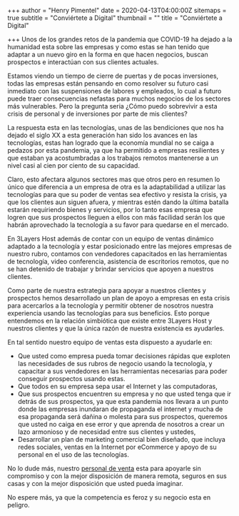 +++
author = "Henry Pimentel"
date = 2020-04-13T04:00:00Z
sitemaps = true
subtitle = "Conviértete a Digital"
thumbnail = ""
title = "Conviértete a Digital"

+++
Unos de los grandes retos de la pandemia que COVID-19 ha dejado a la humanidad esta sobre las empresas y como estas se han tenido que adaptar a un nuevo giro en la forma en que hacen negocios, buscan prospectos e interactúan con sus clientes actuales.

Estamos viendo un tiempo de cierre de puertas y de pocas inversiones, todas las empresas están pensando en como resolver su futuro casi inmediato con las suspensiones de labores y empleados, lo cual a futuro puede traer consecuencias nefastas para muchos negocios de los sectores más vulnerables. Pero la pregunta seria ¿Cómo puedo sobrevivir a esta crisis de personal y de inversiones por parte de mis clientes?

La respuesta esta en las tecnologías, unas de las bendiciones que nos ha dejado el siglo XX a esta generación han sido los avances en las tecnologías, estas han logrado que la economía mundial no se caiga a pedazos por esta pandemia, ya que ha permitido a empresas resilientes y que estaban ya acostumbradas a los trabajos remotos mantenerse a un nivel casi al cien por ciento de su capacidad.

Claro, esto afectara algunos sectores mas que otros pero en resumen lo único que diferencia a un empresa de otra es la adaptabilidad a utilizar las tecnologías para que su poder de ventas sea efectivo y resista la crisis, ya que los clientes aun siguen afuera, y mientras estén dando la última batalla estarán requiriendo bienes y servicios, por lo tanto esas empresa que logren que sus prospectos lleguen a ellos con más facilidad serán los que habrán aprovechado la tecnología a su favor para quedarse en el mercado.

En 3Layers Host además de contar con un equipo de ventas dinámico adaptado a la tecnología y estar posicionado entre las mejores empresas de nuestro rubro, contamos con vendedores capacitados en las herramientas de tecnología, video conferencia, asistencia de escritorios remotos, que no se han detenido de trabajar y brindar servicios que apoyen a nuestros clientes.

Como parte de nuestra estrategia para apoyar a nuestros clientes y prospectos hemos desarrollado un plan de apoyo a empresas en esta crisis para acercarlos a la tecnología y permitir obtener de nosotros nuestra experiencia usando las tecnologías para sus beneficios. Esto porque entendemos en la relación simbiótica que existe entre 3Layers Host y nuestros clientes y que la única razón de nuestra existencia es ayudarles.

En tal sentido nuestro equipo de ventas esta dispuesto a ayudarle en:

* Que usted como empresa pueda tomar decisiones rápidas que exploten las necesidades de sus rubros de negocio usando la tecnología, y capacitar a sus vendedores en las herramientas necesarias para poder conseguir prospectos usando estas.
* Que todos en su empresa sepa usar el Internet y las computadoras,
* Que sus prospectos encuentren su empresa y no que usted tenga que ir detrás de sus prospectos, ya que esta pandemia nos llevara a un punto donde las empresas inundaran de propaganda el internet y mucha de esa propaganda será dañina o molesta para sus prospectos, queremos que usted no caiga en ese error y que aprenda de nosotros a crear un lazo armonioso y de necesidad entre sus clientes y ustedes,
* Desarrollar un plan de marketing comercial bien diseñado, que incluya redes sociales, ventas en la Internet por eCommerce y apoyo de su personal en el uso de las tecnologías.

No lo dude más, nuestro [personal de venta](https://3layers.host/contact/) esta para apoyarle sin compromiso y con la mejor disposición de manera remota, seguros en sus casas y con la mejor disposición que usted pueda imaginar.

No espere más, ya que la competencia es feroz y su negocio esta en peligro.